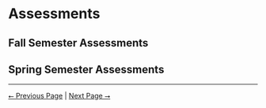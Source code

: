 # Assessments

## Fall Semester Assessments

## Spring Semester Assessments

---

[⭠ Previous Page](06-poster.md) | [Next Page ⭢](08-hours.md)
